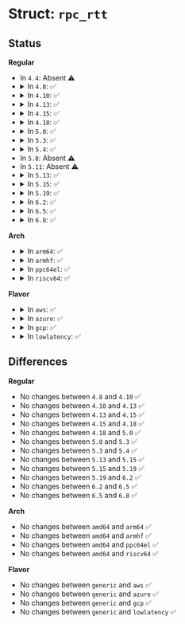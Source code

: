 # Struct: <code>rpc_rtt</code>

## Status
<b>Regular</b>
<ul>
<li>
In <code>4.4</code>: Absent ⚠️
</li>
<li>
<details>
<summary>In <code>4.8</code>: ✅</summary>

```c
struct rpc_rtt {
    long unsigned int timeo;
    long unsigned int srtt[5];
    long unsigned int sdrtt[5];
    int ntimeouts[5];
};
```
</details>
</li>
<li>
<details>
<summary>In <code>4.10</code>: ✅</summary>

```c
struct rpc_rtt {
    long unsigned int timeo;
    long unsigned int srtt[5];
    long unsigned int sdrtt[5];
    int ntimeouts[5];
};
```
</details>
</li>
<li>
<details>
<summary>In <code>4.13</code>: ✅</summary>

```c
struct rpc_rtt {
    long unsigned int timeo;
    long unsigned int srtt[5];
    long unsigned int sdrtt[5];
    int ntimeouts[5];
};
```
</details>
</li>
<li>
<details>
<summary>In <code>4.15</code>: ✅</summary>

```c
struct rpc_rtt {
    long unsigned int timeo;
    long unsigned int srtt[5];
    long unsigned int sdrtt[5];
    int ntimeouts[5];
};
```
</details>
</li>
<li>
<details>
<summary>In <code>4.18</code>: ✅</summary>

```c
struct rpc_rtt {
    long unsigned int timeo;
    long unsigned int srtt[5];
    long unsigned int sdrtt[5];
    int ntimeouts[5];
};
```
</details>
</li>
<li>
<details>
<summary>In <code>5.0</code>: ✅</summary>

```c
struct rpc_rtt {
    long unsigned int timeo;
    long unsigned int srtt[5];
    long unsigned int sdrtt[5];
    int ntimeouts[5];
};
```
</details>
</li>
<li>
<details>
<summary>In <code>5.3</code>: ✅</summary>

```c
struct rpc_rtt {
    long unsigned int timeo;
    long unsigned int srtt[5];
    long unsigned int sdrtt[5];
    int ntimeouts[5];
};
```
</details>
</li>
<li>
<details>
<summary>In <code>5.4</code>: ✅</summary>

```c
struct rpc_rtt {
    long unsigned int timeo;
    long unsigned int srtt[5];
    long unsigned int sdrtt[5];
    int ntimeouts[5];
};
```
</details>
</li>
<li>
In <code>5.8</code>: Absent ⚠️
</li>
<li>
In <code>5.11</code>: Absent ⚠️
</li>
<li>
<details>
<summary>In <code>5.13</code>: ✅</summary>

```c
struct rpc_rtt {
    long unsigned int timeo;
    long unsigned int srtt[5];
    long unsigned int sdrtt[5];
    int ntimeouts[5];
};
```
</details>
</li>
<li>
<details>
<summary>In <code>5.15</code>: ✅</summary>

```c
struct rpc_rtt {
    long unsigned int timeo;
    long unsigned int srtt[5];
    long unsigned int sdrtt[5];
    int ntimeouts[5];
};
```
</details>
</li>
<li>
<details>
<summary>In <code>5.19</code>: ✅</summary>

```c
struct rpc_rtt {
    long unsigned int timeo;
    long unsigned int srtt[5];
    long unsigned int sdrtt[5];
    int ntimeouts[5];
};
```
</details>
</li>
<li>
<details>
<summary>In <code>6.2</code>: ✅</summary>

```c
struct rpc_rtt {
    long unsigned int timeo;
    long unsigned int srtt[5];
    long unsigned int sdrtt[5];
    int ntimeouts[5];
};
```
</details>
</li>
<li>
<details>
<summary>In <code>6.5</code>: ✅</summary>

```c
struct rpc_rtt {
    long unsigned int timeo;
    long unsigned int srtt[5];
    long unsigned int sdrtt[5];
    int ntimeouts[5];
};
```
</details>
</li>
<li>
<details>
<summary>In <code>6.8</code>: ✅</summary>

```c
struct rpc_rtt {
    long unsigned int timeo;
    long unsigned int srtt[5];
    long unsigned int sdrtt[5];
    int ntimeouts[5];
};
```
</details>
</li>
</ul>
<b>Arch</b>
<ul>
<li>
<details>
<summary>In <code>arm64</code>: ✅</summary>

```c
struct rpc_rtt {
    long unsigned int timeo;
    long unsigned int srtt[5];
    long unsigned int sdrtt[5];
    int ntimeouts[5];
};
```
</details>
</li>
<li>
<details>
<summary>In <code>armhf</code>: ✅</summary>

```c
struct rpc_rtt {
    long unsigned int timeo;
    long unsigned int srtt[5];
    long unsigned int sdrtt[5];
    int ntimeouts[5];
};
```
</details>
</li>
<li>
<details>
<summary>In <code>ppc64el</code>: ✅</summary>

```c
struct rpc_rtt {
    long unsigned int timeo;
    long unsigned int srtt[5];
    long unsigned int sdrtt[5];
    int ntimeouts[5];
};
```
</details>
</li>
<li>
<details>
<summary>In <code>riscv64</code>: ✅</summary>

```c
struct rpc_rtt {
    long unsigned int timeo;
    long unsigned int srtt[5];
    long unsigned int sdrtt[5];
    int ntimeouts[5];
};
```
</details>
</li>
</ul>
<b>Flavor</b>
<ul>
<li>
<details>
<summary>In <code>aws</code>: ✅</summary>

```c
struct rpc_rtt {
    long unsigned int timeo;
    long unsigned int srtt[5];
    long unsigned int sdrtt[5];
    int ntimeouts[5];
};
```
</details>
</li>
<li>
<details>
<summary>In <code>azure</code>: ✅</summary>

```c
struct rpc_rtt {
    long unsigned int timeo;
    long unsigned int srtt[5];
    long unsigned int sdrtt[5];
    int ntimeouts[5];
};
```
</details>
</li>
<li>
<details>
<summary>In <code>gcp</code>: ✅</summary>

```c
struct rpc_rtt {
    long unsigned int timeo;
    long unsigned int srtt[5];
    long unsigned int sdrtt[5];
    int ntimeouts[5];
};
```
</details>
</li>
<li>
<details>
<summary>In <code>lowlatency</code>: ✅</summary>

```c
struct rpc_rtt {
    long unsigned int timeo;
    long unsigned int srtt[5];
    long unsigned int sdrtt[5];
    int ntimeouts[5];
};
```
</details>
</li>
</ul>

## Differences
<b>Regular</b>
<ul>
<li>
No changes between <code>4.8</code> and <code>4.10</code> ✅
</li>
<li>
No changes between <code>4.10</code> and <code>4.13</code> ✅
</li>
<li>
No changes between <code>4.13</code> and <code>4.15</code> ✅
</li>
<li>
No changes between <code>4.15</code> and <code>4.18</code> ✅
</li>
<li>
No changes between <code>4.18</code> and <code>5.0</code> ✅
</li>
<li>
No changes between <code>5.0</code> and <code>5.3</code> ✅
</li>
<li>
No changes between <code>5.3</code> and <code>5.4</code> ✅
</li>
<li>
No changes between <code>5.13</code> and <code>5.15</code> ✅
</li>
<li>
No changes between <code>5.15</code> and <code>5.19</code> ✅
</li>
<li>
No changes between <code>5.19</code> and <code>6.2</code> ✅
</li>
<li>
No changes between <code>6.2</code> and <code>6.5</code> ✅
</li>
<li>
No changes between <code>6.5</code> and <code>6.8</code> ✅
</li>
</ul>
<b>Arch</b>
<ul>
<li>
No changes between <code>amd64</code> and <code>arm64</code> ✅
</li>
<li>
No changes between <code>amd64</code> and <code>armhf</code> ✅
</li>
<li>
No changes between <code>amd64</code> and <code>ppc64el</code> ✅
</li>
<li>
No changes between <code>amd64</code> and <code>riscv64</code> ✅
</li>
</ul>
<b>Flavor</b>
<ul>
<li>
No changes between <code>generic</code> and <code>aws</code> ✅
</li>
<li>
No changes between <code>generic</code> and <code>azure</code> ✅
</li>
<li>
No changes between <code>generic</code> and <code>gcp</code> ✅
</li>
<li>
No changes between <code>generic</code> and <code>lowlatency</code> ✅
</li>
</ul>
